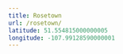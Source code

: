 ```yaml
---
title: Rosetown
url: /rosetown/
latitude: 51.554815000000005
longitude: -107.99128590000001
---
```

